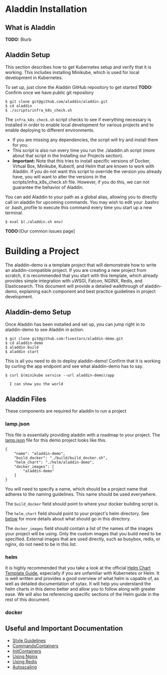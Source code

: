 # Aladdin Installation

## What is Aladdin

**TODO:** Blurb

## Aladdin Setup

This section describes how to get Kubernetes setup and verify that it is working. This includes installing Minikube, which is used for local development in Kubernetes. 

To set up, just clone the Aladdin GitHub repository to get started **TODO:** Confirm once we have public git repository

    $ git clone git@github.com/aladdin/aladdin.git
    $ cd aladdin
    $ ./scripts/infra_k8s_check.sh

The `infra_k8s_check.sh` script checks to see if everything necessary is installed in order to enable local development for various projects and to enable deploying to different environments. 
- If you are missing any dependencies, the script will try and install them for you. 
- This script is also run every time you run the ./aladdin.sh script (more about that script in the Installing our Projects section). 
- __Important:__ Note that this tries to install specific versions of Docker, Virtual Box, Minikube, Kubectl, and Helm that are known to work with Aladdin. If you do not want this script to override the version you already have, you will want to alter the versions in the scripts/infra_k8s_check.sh file. However, if you do this, we can not guarantee the behavior of Aladdin. 

You can add Aladdin to your path as a global alias, allowing you to directly call on aladdin for upcoming commands. You may wish to edit your .bashrc or .bash_profile to execute this command every time you start up a new terminal. 

    $ eval $(./aladdin.sh env) 

**TODO:**[Our common issues page]
 
# Building a Project
The aladdin-demo is a template project that will demonstrate how to write an aladdin-compatible project. If you are creating a new project from scratch, it is recommended that you start with this template, which already provides simple integration with uWSGI, Falcon, NGINX, Redis, and Elasticsearch. This document will provide a detailed walkthrough of aladdin-demo, explaining each component and best practice guidelines in project development.

## Aladdin-demo Setup

Once Aladdin has been installed and set up, you can jump right in to aladdin-demo to see Aladdin in action. 

    $ git clone git@github.com:fivestars/aladdin-demo.git
    $ cd aladdin-demo
    $ aladdin build
    $ aladdin start

This is all you need to do to deploy aladdin-demo! Confirm that it is working by curling the app endpoint and see what aladdin-demo has to say. 

    $ curl $(minikube service --url aladdin-demo)/app
    
      I can show you the world 

## Aladdin Files
These components are required for aladdin to run a project
### lamp.json
This file is essentially providing aladdin with a roadmap to your project. The [lamp.json](lamp.json) file for this demo project looks like this.

    {
        "name": "aladdin-demo",
        "build_docker": "./build/build_docker.sh",
        "helm_chart": "./helm/aladdin-demo",
        "docker_images": [
            "aladdin-demo"
        ]
    }
You will need to specify a name, which should be a project name that adheres to the naming guidelines. This name should be used everywhere.

The `build_docker` field should point to where your docker building script is.

The `helm_chart` field should point to your project's helm directory. See [below](#helm) for more details about what should go in this directory.

The `docker_images` field should contain a list of the names of the images your project will be using. Only the custom images that you build need to be specified. External images that are used directly, such as busybox, redis, or nginx, do not need to be in this list.

### helm 
It is highly recommended that you take a look at the official [Helm Chart Template Guide](https://docs.helm.sh/chart_template_guide/#subcharts-and-global-values), especially if you are unfamiliar with Kubernetes or Helm. It is well written and provides a good overview of what helm is capable of, as well as detailed documentation of sytax. It will help you understand the helm charts in this demo better and allow you to follow along with greater ease. We will also be referencing specific sections of the Helm guide in the rest of this document.
### docker

## Useful and Important Documentation
- [Style Guidelines](docs/style_guidelines.md)
- [CommandsContainers](docs/commands_containers.md)
- [InitContainers](docs/init_containers.md)
- [Using Nginx](docs/nginx.md)
- [Using Redis](docs/redis.md)
- [Autoscaling](docs/autoscaling.md)
